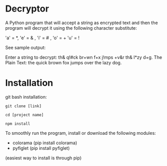# Decryptor
A Python program that will accept a string as encrypted text and then the program will decrypt it using the following character substitute:

'a' = *, 'e' = & , 'i' = # , 'o' = + 'u' = !

See sample output:

Enter a string to decrypt: th& q!#ck br+wn f+x j!mps +v&r th& l*zy d+g.
The Plain Text:  the quick brown fox jumps over the lazy dog.

# Installation 
git bash installation:
  
    git clone [link]
  
    cd [project name]
  
    npm install

To smoothly run the program, install or download the following modules:
- colorama (pip install colorama)
- pyfiglet (pip install pyfiglet)

(easiest way to install is through pip)
